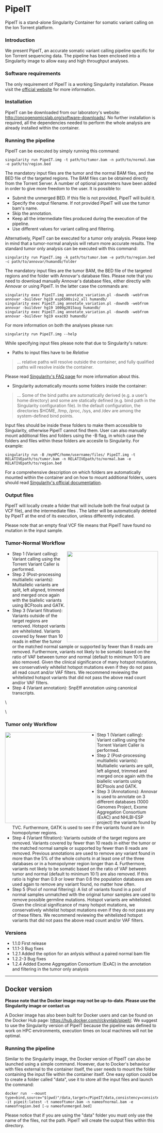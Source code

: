 # PipeIT
PipeIT is a stand-alone Singularity Container for somatic variant calling on the Ion Torrent platform.

### Introduction
We present PipeIT, an accurate somatic variant calling pipeline specific for Ion Torrent sequencing data. The pipeline has been enclosed into a Singularity image to allow easy and high throughput analyses.

### Software requirements
The only requirement of PipeIT is a working Singularity installation. Please visit the [official website](https://singularity.lbl.gov/) for more information.

### Installation
PipeIT can be downloaded from our laboratory's website: http://oncogenomicslab.org/software-downloads/. 
No further installation is required, all the dependencies needed to perform the whole analysis are already installed within the container.

### Running the pipeline
PipeIT can be executed by simply running this command: 
```
singularity run PipeIT.img -t path/to/tumor.bam -n path/to/normal.bam -e path/to/region.bed 
```
The mandatory input files are the tumor and the normal BAM files, and the BED file of the targeted regions. The BAM files can be obtained directly from the Torrent Server. 
A number of optional parameters have been added in order to give more freedom to the user.
It is possible to:
* Submit the unmerged BED. If this file is not provided, PipeIT will build it.
* Specify the output filename. If not provided PipeIT will use the tumor bam's name.
* Skip the annotation.
* Keep all the intermediate files produced during the execution of the pipeline.
* Use different values for variant calling and filtering.


Alternatively, PipeIT can be executed for a tumor only analysis. Please keep in mind that a tumor-normal analysis will return more accurate results. The standard tumor only analysis can be executed with this command:
```
singularity run PipeIT.img -k path/to/tumor.bam -e path/to/region.bed -c path/to/annovar/humandb/folder 
```
The mandatory input files are the tumor BAM, the BED file of the targeted regions and the folder with Annovar's database files.
Please note that you need to download manually Annovar's database files, either directly with Annovar or using PipeIT.
In the latter case the commands are:
```
singularity exec PipeIT.img annotate_variation.pl -downdb -webfrom annovar -buildver hg19 esp6500siv2_all humandb/
singularity exec PipeIT.img annotate_variation.pl -downdb -webfrom annovar -buildver hg19 1000g2015aug humandb/
singularity exec PipeIT.img annotate_variation.pl -downdb -webfrom annovar -buildver hg19 exac03 humandb/
```

For more information on both the analyses please run:
```
singularity run PipeIT.img --help
```

While specifying input files please note that due to Singularity's nature:
- Paths to input files have to be *Relative*
> ... relative paths will resolve outside the container, and fully qualified paths will resolve inside the container.

Please read [Singularity's FAQ page](http://singularity.lbl.gov/archive/docs/v2-2/faq) for more information about this.
- Singularity automatically mounts some folders inside the container:
> ... Some of the bind paths are automatically derived (e.g. a user’s home directory) and some are statically defined (e.g. bind path in the Singularity configuration file). In the default configuration, the directories $HOME, /tmp, /proc, /sys, and /dev are among the system-defined bind points. 

Input files should be inside these folders to make them accessible to Singularity, otherwise PipeIT cannot find them.
User can also manually mount additional files and folders using the -B flag, in which case the folders and files within these folders are accesile to Singularity. For example:
```
singularity run -B /myHPC/home/username/files/ PipeIT.img -t RELATIVEpath/to/tumor.bam -n RELATIVEpath/to/normal.bam -e RELATIVEpath/to/region.bed
```

For a comprehensive description on which folders are automatically mounted within the container and on how to mount additional folders, users should read [Singularity's official documentation](http://singularity.lbl.gov/docs-mount).

### Output files
PipeIT will locally create a folder that will include both the final output (a VCF file), and the intermediate files . The latter will be automatically deleted by PipeIT at the end of its execution, unless differently indicated.

Please note that an empty final VCF file means that PipeIT have found no mutation in the input sample.

### Tumor-Normal Workflow
<img src="https://github.com/ckynlab/PipeIT/blob/master/images/Workflow.png" align="right" width="300" >

- Step 1 (Variant calling): Variant calling using the Torrent Variant Caller is performed.
- Step 2 (Post-processing multiallelic variants): Multiallelic variants are split, left aligned, trimmed and merged once again with the biallelic variants using BCFtools and GATK.
- Step 3 (Variant filtration): Variants outside of the target regions are removed. Hotspot variants are whitelisted. Variants covered by fewer than 10 reads in either the tumor or the matched normal sample or supported by fewer than 8 reads are removed. Furthermore, variants not likely to be somatic based on the ratio of VAF between tumor and normal (default to minimum 10:1) are also removed. Given the clinical significance of many hotspot mutations, we conservatively whitelist hotspot mutations even if they do not pass all read count and/or VAF filters. We recommend reviewing the whitelisted hotspot variants that did not pass the above read count and/or VAF filters. 
- Step 4 (Variant annotation): SnpEff annotation using canonical transcripts.

\

\


### Tumor only Workflow
<img src="https://github.com/ckynlab/PipeIT/blob/master/images/TOdiagram.png" align="left" width="300" >

- Step 1 (Variant calling): Variant calling using the Torrent Variant Caller is performed.
- Step 2 (Post-processing multiallelic variants): Multiallelic variants are split, left aligned, trimmed and merged once again with the biallelic variants using BCFtools and GATK.
- Step 3 (Annotations): Annovar is used to annotate on 3 different databases (1000 Genomes Project, Exome Aggregation Consortium (ExAC) and NHLBI-ESP project) the variants found by TVC. Furthermore, GATK is used to see if the variants found are in homopolymer regions.
- Step 4 (Variant filtration): Variants outside of the target regions are removed.  Variants covered by fewer than 10 reads in either the tumor or the matched normal sample or supported by fewer than 8 reads are removed. Previous annotations are used to remove any variant found in more than the 5% of the whole cohorts in at least one of the three databases or in a homopolymer region longer than 4. Furthermore, variants not likely to be somatic based on the ratio of VAF between tumor and normal (default to minimum 10:1) are also removed. If this ratio is higher than 0.9 or lower than 0.6 the population databases are used again to remove any variant found, no matter how often. 
- Step 5 (Pool of normal filtering): A list of variants found in a pool of normal samples unmatched with the original tumor samples are used to remove possible germline mutations. Hotspot variants are whitelisted. Given the clinical significance of many hotspot mutations, we conservatively whitelist hotspot mutations even if they do not pass any of these filters. We recommend reviewing the whitelisted hotspot variants that did not pass the above read count and/or VAF filters. 



### Versions

* 1.1.0  First release
* 1.1.1-3 Bug fixes
* 1.2.1 Added the option for an anlysis without a paired normal bam file
* 1.2.2-3 Bug fixes
* 1.2.4 Added Exome Aggregation Consortium (ExAC) in the annotation and filtering in the tumor only analysis

***

## Docker version

**Please note that the Docker image may not be up-to-date. Please use the Singularity image or contact us**

A Docker image has also been built for Docker users and can be found on the Docker Hub page: https://hub.docker.com/r/ckynlab/pipeit/. We suggest to use the Singularity version of PipeIT because the pipeline was defined to work on HPC environments, execution times on local machines will not be optimal.

### Running the pipeline
Similar to the Singularity image, the Docker version of PipeIT can also be launched using a simple command. However, due to Docker's behaviour with files external to the container itself, the user needs to mount the folder containing the input file within the container itself.
One easy option could be to create a folder called "data", use it to store all the input files and launch the command: 
```
docker run  --mount type=bind,source="$(pwd)"/data,target=/PipeIT/data,consistency=consistent -it pipeit:latest -t nameoftumor.bam -n nameofnormal.bam -e nameofregion.bed [-u nameofunmerged.bed]
```
Please notice that if you are using the "data" folder you must only use the name of the files, not the path.
PipeIT will create the output files within this directory.
